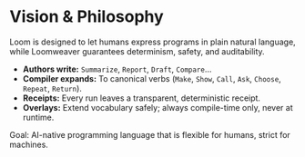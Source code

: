 # Vision & Philosophy

Loom is designed to let humans express programs in plain natural language,
while Loomweaver guarantees determinism, safety, and auditability.

- **Authors write:** `Summarize`, `Report`, `Draft`, `Compare`…
- **Compiler expands:** To canonical verbs (`Make`, `Show`, `Call`, `Ask`, `Choose`, `Repeat`, `Return`).
- **Receipts:** Every run leaves a transparent, deterministic receipt.
- **Overlays:** Extend vocabulary safely; always compile-time only, never at runtime.

Goal: AI-native programming language that is flexible for humans, strict for machines.
